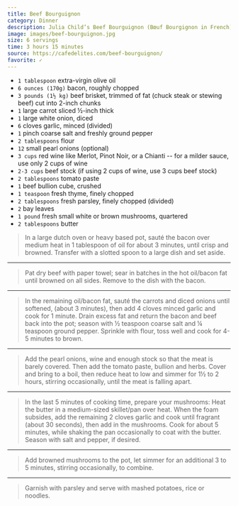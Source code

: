 ```yaml
---
title: Beef Bourguignon
category: Dinner
description: Julia Child’s Beef Bourguignon (Bœuf Bourgignon in French) is a world wide loved classic for a reason. This is one recipe where you want to take your time cooking it, drinking a glass of wine or two while preparing it, and show it a lot of love. Every step is worth it.
image: images/beef-bourguignon.jpg
size: 6 servings
time: 3 hours 15 minutes
source: https://cafedelites.com/beef-bourguignon/
favorite: ✓
---
```


* `1 tablespoon` extra-virgin olive oil
* `6 ounces (170g)` bacon, roughly chopped
* `3 pounds (1½ kg)` beef brisket, trimmed of fat (chuck steak or stewing beef) cut into 2-inch chunks
* `1` large carrot sliced ½-inch thick
* `1` large white onion, diced
* `6` cloves garlic, minced (divided)
* `1` pinch coarse salt and freshly ground pepper
* `2 tablespoons` flour
* `12` small pearl onions (optional)
* `3 cups` red wine like Merlot, Pinot Noir, or a Chianti -- for a milder sauce, use only 2 cups of wine
* `2-3 cups` beef stock (if using 2 cups of wine, use 3 cups beef stock)
* `2 tablespoons` tomato paste
* `1` beef bullion cube, crushed
* `1 teaspoon` fresh thyme, finely chopped
* `2 tablespoons` fresh parsley, finely chopped (divided)
* `2` bay leaves
* `1 pound` fresh small white or brown mushrooms, quartered
* `2 tablespoons` butter

> In a large dutch oven or heavy based pot, sauté the bacon over medium heat in 1 tablespoon of oil for about 3 minutes, until crisp and browned. Transfer with a slotted spoon to a large dish and set aside.

---

> Pat dry beef with paper towel; sear in batches in the hot oil/bacon fat until browned on all sides. Remove to the dish with the bacon.

---

> In the remaining oil/bacon fat, sauté the carrots and diced onions until softened, (about 3 minutes), then add 4 cloves minced garlic and cook for 1 minute. Drain excess fat and return the bacon and beef back into the pot; season with ½ teaspoon coarse salt and ¼ teaspoon ground pepper. Sprinkle with flour, toss well and cook for 4-5 minutes to brown.

---

> Add the pearl onions, wine and enough stock so that the meat is barely covered. Then add the tomato paste, bullion and herbs. Cover and bring to a boil, then reduce heat to low and simmer for 1½ to 2 hours, stirring occasionally, until the meat is falling apart.

---

> In the last 5 minutes of cooking time, prepare your mushrooms: Heat the butter in a medium-sized skillet/pan over heat. When the foam subsides, add the remaining 2 cloves garlic and cook until fragrant (about 30 seconds), then add in the mushrooms. Cook for about 5 minutes, while shaking the pan occasionally to coat with the butter. Season with salt and pepper, if desired.

---

> Add browned mushrooms to the pot, let simmer for an additional 3 to 5 minutes, stirring occasionally, to combine.

---

> Garnish with parsley and serve with mashed potatoes, rice or noodles.